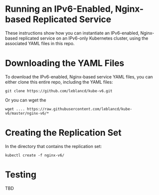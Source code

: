 # Running an IPv6-Enabled, Nginx-based Replicated Service

These instructions show how you can instantiate an IPv6-enabled, Nginx-based replicated service on an IPv6-only Kubernetes cluster, using the associated YAML files in this repo.

# Downloading the YAML Files
To download the IPv6-enabled, Nginx-based service YAML files, you can either clone this entire repo, including the YAML files:
```
git clone https://github.com/leblancd/kube-v6.git
```


Or you can wget the 
```
wget .... https://raw.githubusercontent.com/leblancd/kube-v6/master/nginx-v6/*
```

# Creating the Replication Set
In the directory that contains the replication set:
```
kubectl create -f nginx-v6/
```

# Testing
TBD


